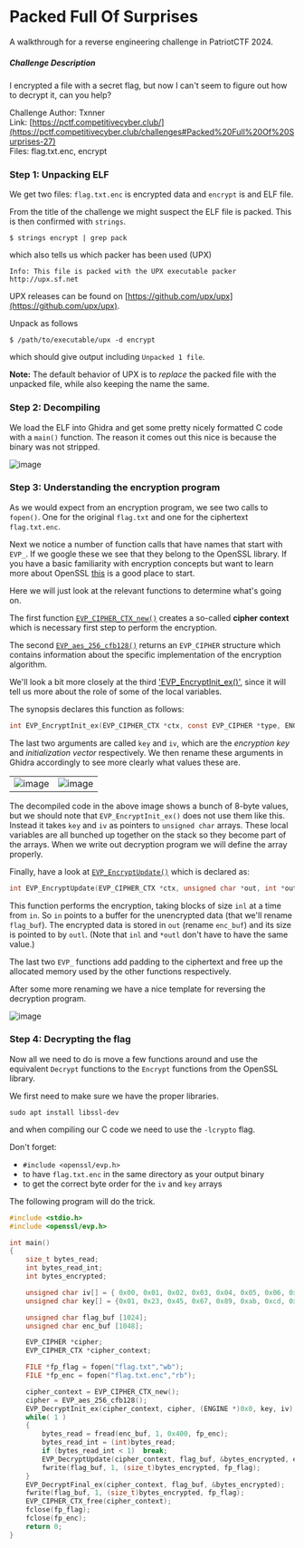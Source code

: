 # Packed Full Of Surprises

A walkthrough for a reverse engineering challenge in PatriotCTF 2024.

##### Challenge Description

I encrypted a file with a secret flag, but now I can't seem to figure out how to decrypt it, can you help?

Challenge Author: Txnner   
Link: [https://pctf.competitivecyber.club/](https://pctf.competitivecyber.club/challenges#Packed%20Full%20Of%20Surprises-27)   
Files: flag.txt.enc, encrypt 

### Step 1: Unpacking ELF

We get two files: `flag.txt.enc` is encrypted data and `encrypt` is and ELF file.

From the title of the challenge we might suspect the ELF file is packed. This is then confirmed with `strings`.
```
$ strings encrypt | grep pack
```
which also tells us which packer has been used (UPX)
```
Info: This file is packed with the UPX executable packer http://upx.sf.net 
```
UPX releases can be found on [https://github.com/upx/upx](https://github.com/upx/upx).

Unpack as follows
```
$ /path/to/executable/upx -d encrypt
```
which should give output including `Unpacked 1 file`.

**Note:** The default behavior of UPX is to *replace* the packed file with the unpacked file, while also keeping the name the same.

### Step 2: Decompiling

We load the ELF into Ghidra and get some pretty nicely formatted C code with a `main()` function. The reason it comes out this nice is because the binary was not stripped.

![image](images/img1.png)

### Step 3: Understanding the encryption program

As we would expect from an encryption program, we see two calls to `fopen()`. One for the original `flag.txt` and one for the ciphertext `flag.txt.enc`.

Next we notice a number of function calls that have names that start with `EVP_`. If we google these we see that they belong to the OpenSSL library. If you have a basic familiarity with encryption concepts but want to learn more about OpenSSL [this](https://docs.openssl.org/master/man7/ossl-guide-libcrypto-introduction/) is a good place to start.

Here we will just look at the relevant functions to determine what's going on.

The first function [`EVP_CIPHER_CTX_new()`](https://docs.openssl.org/master/man3/EVP_EncryptInit/#description) creates a so-called **cipher context** which is necessary first step to perform the encryption.

The second [`EVP_aes_256_cfb128()`](https://docs.openssl.org/master/man3/EVP_aes_128_gcm/#return-values) returns an `EVP_CIPHER` structure which contains information about the specific implementation of the encryption algorithm. 

We'll look a bit more closely at the third ['EVP_EncryptInit_ex()'](https://docs.openssl.org/master/man3/EVP_EncryptInit/#description), since it will tell us more about the role of some of the local variables. 

The synopsis declares this function as follows:
```C
int EVP_EncryptInit_ex(EVP_CIPHER_CTX *ctx, const EVP_CIPHER *type, ENGINE *impl, const unsigned char *key, const unsigned char *iv);
```
The last two arguments are called `key` and `iv`, which are the *encryption key* and *initialization vector* respectively. We then rename these arguments in Ghidra accordingly to see more clearly what values these are.

|                  |                  |
|------------------|------------------|
|![image](images/img2.png)|![image](images/img3.png)|

The decompiled code in the above image shows a bunch of 8-byte values, but we should note that `EVP_EncryptInit_ex()` does not use them like this. Instead it takes `key` and `iv` as pointers to `unsigned char` arrays. These local variables are all bunched up together on the stack so they become part of the arrays. When we write out decryption program we will define the array properly.

Finally, have a look at [`EVP_EncryptUpdate()`](https://docs.openssl.org/1.1.1/man3/EVP_EncryptInit/#description) which is declared as:
```C
int EVP_EncryptUpdate(EVP_CIPHER_CTX *ctx, unsigned char *out, int *outl, const unsigned char *in, int inl);
```
This function performs the encryption, taking blocks of size `inl` at a time from `in`. So `in` points to a buffer for the unencrypted data (that we'll rename `flag_buf`). The encrypted data is stored in `out` (rename `enc_buf`) and its size is pointed to by `outl`. (Note that `inl` and `*outl` don't have to have the same value.)

The last two `EVP_` functions add padding to the ciphertext and free up the allocated memory used by the other functions respectively.

After some more renaming we have a nice template for reversing the decryption program.

![image](images/img4.png)

### Step 4: Decrypting the flag

Now all we need to do is move a few functions around and use the equivalent `Decrypt` functions to the `Encrypt` functions from the OpenSSL library.

We first need to make sure we have the proper libraries.
```
sudo apt install libssl-dev
```
and when compiling our C code we need to use the `-lcrypto` flag. 

Don't forget:
- `#include <openssl/evp.h>` 
- to have `flag.txt.enc` in the same directory as your output binary
- to get the correct byte order for the `iv` and `key` arrays

The following program will do the trick.
```C
#include <stdio.h>
#include <openssl/evp.h>

int main()
{
    size_t bytes_read;
    int bytes_read_int;
    int bytes_encrypted;

    unsigned char iv[] = { 0x00, 0x01, 0x02, 0x03, 0x04, 0x05, 0x06, 0x07, 0x08, 0x09, 0x0a, 0x0b, 0x0c, 0x0d, 0x0e, 0x0f};
    unsigned char key[] = {0x01, 0x23, 0x45, 0x67, 0x89, 0xab, 0xcd, 0xef, 0x10, 0x32, 0x54, 0x76, 0x98, 0xba, 0xdc, 0xfe, 0xf0, 0xe1, 0xd2, 0xc3, 0xb4, 0xa5, 0x96, 0x87, 0x78, 0x69, 0x5a, 0x4b, 0x3c, 0x2d, 0x1e, 0x0f};

    unsigned char flag_buf [1024];
    unsigned char enc_buf [1048];

    EVP_CIPHER *cipher;
    EVP_CIPHER_CTX *cipher_context;

    FILE *fp_flag = fopen("flag.txt","wb");
    FILE *fp_enc = fopen("flag.txt.enc","rb");

    cipher_context = EVP_CIPHER_CTX_new();
    cipher = EVP_aes_256_cfb128();
    EVP_DecryptInit_ex(cipher_context, cipher, (ENGINE *)0x0, key, iv);
    while( 1 ) 
    {
        bytes_read = fread(enc_buf, 1, 0x400, fp_enc);
        bytes_read_int = (int)bytes_read;
        if (bytes_read_int < 1)  break;
        EVP_DecryptUpdate(cipher_context, flag_buf, &bytes_encrypted, enc_buf, bytes_read_int);
        fwrite(flag_buf, 1, (size_t)bytes_encrypted, fp_flag);
    }
    EVP_DecryptFinal_ex(cipher_context, flag_buf, &bytes_encrypted);
    fwrite(flag_buf, 1, (size_t)bytes_encrypted, fp_flag);
    EVP_CIPHER_CTX_free(cipher_context);
    fclose(fp_flag);
    fclose(fp_enc);
    return 0;
}
```


